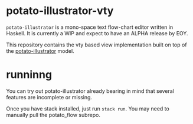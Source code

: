 # potato-illustrator-vty

`potato-illustrator` is a mono-space text flow-chart editor written in Haskell. It is currently a WIP and expect to have an ALPHA release by EOY.

This repository contains the vty based view implementation built on top of the [potato-illustrator](https://github.com/pdlla/potato-illustrator) model.

# runninng

You can try out potato-illustrator already bearing in mind that several features are incomplete or missing.

Once you have stack installed, just run `stack run`. You may need to manually pull the potato_flow subrepo.
